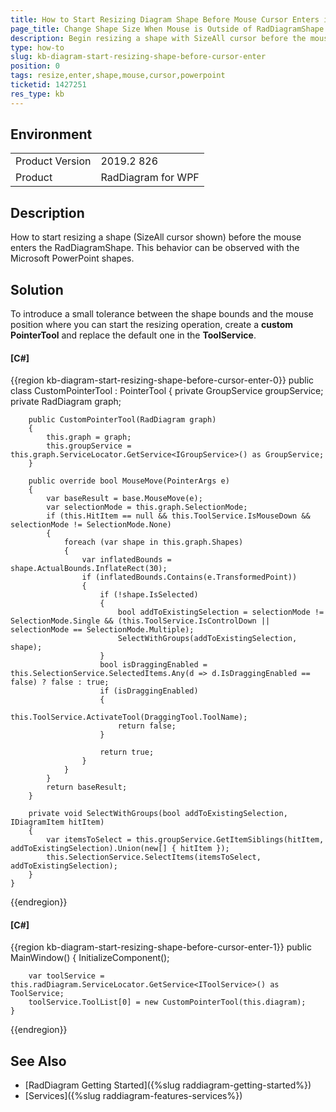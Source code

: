 ```yaml
---
title: How to Start Resizing Diagram Shape Before Mouse Cursor Enters it
page_title: Change Shape Size When Mouse is Outside of RadDiagramShape
description: Begin resizing a shape with SizeAll cursor before the mouse entering the RadDiagramShape, like in Microsoft PowerPoint.
type: how-to
slug: kb-diagram-start-resizing-shape-before-cursor-enter
position: 0
tags: resize,enter,shape,mouse,cursor,powerpoint
ticketid: 1427251
res_type: kb
---
```


## Environment
<table>
	<tbody>
		<tr>
			<td>Product Version</td>
			<td>2019.2 826</td>
		</tr>
		<tr>
			<td>Product</td>
			<td>RadDiagram for WPF</td>
		</tr>
	</tbody>
</table>

## Description

How to start resizing a shape (SizeAll cursor shown) before the mouse enters the RadDiagramShape. This behavior can be observed with the Microsoft PowerPoint shapes.

## Solution

To introduce a small tolerance between the shape bounds and the mouse position where you can start the resizing operation, create a __custom PointerTool__ and replace the default one in the __ToolService__.

#### __[C#]__
{{region kb-diagram-start-resizing-shape-before-cursor-enter-0}}
	public class CustomPointerTool : PointerTool
    {
        private GroupService groupService;
        private RadDiagram graph;
		
        public CustomPointerTool(RadDiagram graph)
        {
            this.graph = graph;
            this.groupService = this.graph.ServiceLocator.GetService<IGroupService>() as GroupService;
        }

        public override bool MouseMove(PointerArgs e)
        {
            var baseResult = base.MouseMove(e);
            var selectionMode = this.graph.SelectionMode;
            if (this.HitItem == null && this.ToolService.IsMouseDown && selectionMode != SelectionMode.None)
            {
                foreach (var shape in this.graph.Shapes)
                {
                    var inflatedBounds = shape.ActualBounds.InflateRect(30);
                    if (inflatedBounds.Contains(e.TransformedPoint))
                    {
                        if (!shape.IsSelected)
                        {
                            bool addToExistingSelection = selectionMode != SelectionMode.Single && (this.ToolService.IsControlDown || selectionMode == SelectionMode.Multiple);
                            SelectWithGroups(addToExistingSelection, shape);
                        }
                        bool isDraggingEnabled = this.SelectionService.SelectedItems.Any(d => d.IsDraggingEnabled == false) ? false : true;
                        if (isDraggingEnabled)
                        {
                            this.ToolService.ActivateTool(DraggingTool.ToolName);
                            return false;
                        }

                        return true;
                    }
                }
            }
            return baseResult;
        }
             
        private void SelectWithGroups(bool addToExistingSelection, IDiagramItem hitItem)
        {
            var itemsToSelect = this.groupService.GetItemSiblings(hitItem, addToExistingSelection).Union(new[] { hitItem });
            this.SelectionService.SelectItems(itemsToSelect, addToExistingSelection);
        }
    }
{{endregion}}

#### __[C#]__
{{region kb-diagram-start-resizing-shape-before-cursor-enter-1}}
	public MainWindow()
	{
		InitializeComponent();
		
		var toolService = this.radDiagram.ServiceLocator.GetService<IToolService>() as ToolService;
		toolService.ToolList[0] = new CustomPointerTool(this.diagram);            
	}
{{endregion}}

## See Also  
* [RadDiagram Getting Started]({%slug raddiagram-getting-started%})
* [Services]({%slug raddiagram-features-services%})